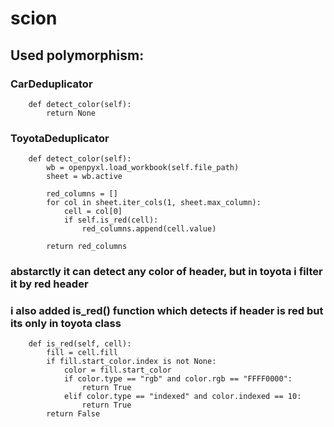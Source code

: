 # scion

## Used polymorphism:

### CarDeduplicator
```
    def detect_color(self):
        return None
```

### ToyotaDeduplicator
```
    def detect_color(self):
        wb = openpyxl.load_workbook(self.file_path)
        sheet = wb.active 

        red_columns = []
        for col in sheet.iter_cols(1, sheet.max_column):
            cell = col[0]
            if self.is_red(cell):
                red_columns.append(cell.value)

        return red_columns
```

### abstarctly it can detect any color of header, but in toyota i filter it by red header


### i also added is_red() function which detects if header is red but its only in toyota class
```
    def is_red(self, cell):
        fill = cell.fill
        if fill.start_color.index is not None:
            color = fill.start_color
            if color.type == "rgb" and color.rgb == "FFFF0000":
                return True
            elif color.type == "indexed" and color.indexed == 10:
                return True
        return False
```